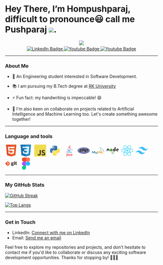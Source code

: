 ## <h1> Hey There, I’m Hompushparaj, difficult to pronounce😃 call me Pushparaj <img src="https://media.giphy.com/media/hvRJCLFzcasrR4ia7z/giphy.gif" width="30px"/>. </h1>

<div id="header" align="center">
  <img src="https://media1.tenor.com/m/2fXbn6Xtt0UAAAAC/software-software-development.gif" width="360"/>
</div>

<div id="badges" align="center">
  <a href="https://www.linkedin.com/in/Pushparaj1381-/">
    <img src="https://img.shields.io/badge/LinkedIn-blue?style=for-the-badge&logo=linkedin&logoColor=white" alt="LinkedIn Badge"/>
  </a>
  <a href="https://www.youtube.com/@cozycouplets">
    <img src="https://img.shields.io/badge/YouTube-red?style=for-the-badge&logo=youtube&logoColor=white" alt="Youtube Badge"/>
  </a>
  </a>
  <a href="https://www.instagram.com/cozycouplets">
    <img src="https://img.shields.io/badge/Instagram-%23E4405F?style=for-the-badge&logo=instagram&logoColor=white" alt="Youtube Badge"/>
  </a>
</div>

---
### About Me
- 👀 An Engineering student interested in Software Development.

- 📚 I am pursuing my B.Tech degree at [RK University](https://www.rku.ac.in/)
  
- ⚡ Fun fact: my handwriting is impeccable! 😄
  
- 💞️ I'm also keen on collaborate on projects related to Artificial Intelligence and Machine Learning too. Let's create something awesome together!


---

### Language and tools 
<div>
 <img src="https://github.com/devicons/devicon/blob/master/icons/html5/html5-original.svg" title="HTML5" alt="HTML" width="40" height="40"/>&nbsp;
  <img src="https://github.com/devicons/devicon/blob/master/icons/css3/css3-original.svg" title="css3" alt="css" width="40" height="40"/>&nbsp;
  <img src="https://github.com/devicons/devicon/blob/master/icons/javascript/javascript-original.svg" title="JavaScript" alt="JavaScript" width="40" height="40"/>&nbsp; 
  <img src="https://github.com/devicons/devicon/blob/master/icons/python/python-original.svg" title="python" alt="python" width="40" height="40"/>&nbsp; 
    <img src="https://github.com/devicons/devicon/blob/master/icons/java/java-original-wordmark.svg" title="Java" alt="Java" width="40" height="40"/>&nbsp;
   <img src="https://github.com/devicons/devicon/blob/master/icons/php/php-original.svg" title="Php" alt="Php" width="40" height="40"/>&nbsp;
      <img src="https://github.com/devicons/devicon/blob/master/icons/mysql/mysql-original-wordmark.svg" title="MySQL"  alt="MySQL" width="40" height="40"/>&nbsp;
  <img src="https://github.com/devicons/devicon/blob/master/icons/nodejs/nodejs-original-wordmark.svg" title="NodeJS" alt="NodeJS" width="40" height="40"/>&nbsp;
   <img src="https://github.com/devicons/devicon/blob/master/icons/react/react-original.svg" title="ReactJS" alt="ReactJS" width="40" height="40"/>&nbsp;
   <img src="https://github.com/devicons/devicon/blob/master/icons/tailwindcss/tailwindcss-original.svg" title="tailwind" alt="tailwind" width="40" height="40"/>&nbsp;
    <img src="https://github.com/devicons/devicon/blob/master/icons/git/git-original-wordmark.svg" title="Git" **alt="Git" width="40" height="40"/>&nbsp;   <img src="https://github.com/devicons/devicon/blob/master/icons/figma/figma-original.svg" title="figma" **alt="figma" width="40" height="40"/>&nbsp; 
    </div>

---

### My GitHub Stats

[![GitHub Streak](http://github-readme-streak-stats.herokuapp.com?user=Pushparaj13811&theme=dark)](https://git.io/streak-stats)
  
[![Top Langs](https://github-readme-stats.vercel.app/api/top-langs/?username=Pushparaj13811&layout=compact&theme=vision-friendly-dark)](https://github.com/anuraghazra/github-readme-stats)

---

### Get in Touch

- LinkedIn: [Connect with me on LinkedIn](https://www.linkedin.com/in/pushparaj1381-/)
- Email: [Send me an email](mailto:hmehtace@gmail.com)

Feel free to explore my repositories and projects, and don't hesitate to contact me if you'd like to collaborate or discuss any exciting software development opportunities. Thanks for stopping by! 🚀👨‍💻

<!---
Pushparaj13811/Pushparaj13811 is a ✨ special ✨ repository because its `README.md` (this file) appears on your GitHub profile.
You can click the Preview link to take a look at your changes.
--->
